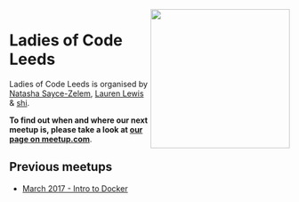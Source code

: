 <img align="right" width="250px" src="https://cloud.githubusercontent.com/assets/8995723/12703902/58324a9e-c846-11e5-9f8f-49326881efaf.gif"/>

# Ladies of Code Leeds


Ladies of Code Leeds is organised by [Natasha Sayce-Zelem](https://twitter.com/unharmonic), [Lauren Lewis](https://twitter.com/lori_lew) & [shi](https://twitter.com/shi).

**To find out when and where our next meetup is, please take a look at [our page on meetup.com](https://www.meetup.com/Ladies-of-Code-Leeds/)**.



## Previous meetups
+ [March 2017 - Intro to Docker](/meetups/2017-march)
